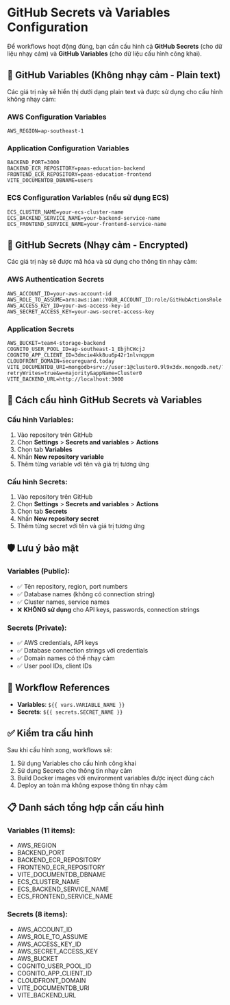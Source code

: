 # GitHub Secrets và Variables Configuration

Để workflows hoạt động đúng, bạn cần cấu hình cả **GitHub Secrets** (cho dữ liệu nhạy cảm) và **GitHub Variables** (cho dữ liệu cấu hình công khai).

## 🔧 GitHub Variables (Không nhạy cảm - Plain text)

Các giá trị này sẽ hiển thị dưới dạng plain text và được sử dụng cho cấu hình không nhạy cảm:

### AWS Configuration Variables
```
AWS_REGION=ap-southeast-1
```

### Application Configuration Variables
```
BACKEND_PORT=3000
BACKEND_ECR_REPOSITORY=paas-education-backend
FRONTEND_ECR_REPOSITORY=paas-education-frontend
VITE_DOCUMENTDB_DBNAME=users
```

### ECS Configuration Variables (nếu sử dụng ECS)
```
ECS_CLUSTER_NAME=your-ecs-cluster-name
ECS_BACKEND_SERVICE_NAME=your-backend-service-name
ECS_FRONTEND_SERVICE_NAME=your-frontend-service-name
```

## 🔐 GitHub Secrets (Nhạy cảm - Encrypted)

Các giá trị này sẽ được mã hóa và sử dụng cho thông tin nhạy cảm:

### AWS Authentication Secrets
```
AWS_ACCOUNT_ID=your-aws-account-id
AWS_ROLE_TO_ASSUME=arn:aws:iam::YOUR_ACCOUNT_ID:role/GitHubActionsRole
AWS_ACCESS_KEY_ID=your-aws-access-key-id
AWS_SECRET_ACCESS_KEY=your-aws-secret-access-key
```

### Application Secrets
```
AWS_BUCKET=team4-storage-backend
COGNITO_USER_POOL_ID=ap-southeast-1_EbjhCWcjJ
COGNITO_APP_CLIENT_ID=3dmcie4kk8uu6p42r1nlvnqppm
CLOUDFRONT_DOMAIN=secureguard.today
VITE_DOCUMENTDB_URI=mongodb+srv://user:1@cluster0.9l9x3dx.mongodb.net/?retryWrites=true&w=majority&appName=Cluster0
VITE_BACKEND_URL=http://localhost:3000
```

## 📝 Cách cấu hình GitHub Secrets và Variables

### Cấu hình Variables:
1. Vào repository trên GitHub
2. Chọn **Settings** > **Secrets and variables** > **Actions**
3. Chọn tab **Variables**
4. Nhấn **New repository variable**
5. Thêm từng variable với tên và giá trị tương ứng

### Cấu hình Secrets:
1. Vào repository trên GitHub
2. Chọn **Settings** > **Secrets and variables** > **Actions**
3. Chọn tab **Secrets**
4. Nhấn **New repository secret**
5. Thêm từng secret với tên và giá trị tương ứng

## 🛡️ Lưu ý bảo mật

### Variables (Public):
- ✅ Tên repository, region, port numbers
- ✅ Database names (không có connection string)
- ✅ Cluster names, service names
- ❌ **KHÔNG sử dụng** cho API keys, passwords, connection strings

### Secrets (Private):
- ✅ AWS credentials, API keys
- ✅ Database connection strings với credentials
- ✅ Domain names có thể nhạy cảm
- ✅ User pool IDs, client IDs

## 🔄 Workflow References

- **Variables**: `${{ vars.VARIABLE_NAME }}`
- **Secrets**: `${{ secrets.SECRET_NAME }}`

## ✅ Kiểm tra cấu hình

Sau khi cấu hình xong, workflows sẽ:
1. Sử dụng Variables cho cấu hình công khai
2. Sử dụng Secrets cho thông tin nhạy cảm
3. Build Docker images với environment variables được inject đúng cách
4. Deploy an toàn mà không expose thông tin nhạy cảm

## 📋 Danh sách tổng hợp cần cấu hình

### Variables (11 items):
- AWS_REGION
- BACKEND_PORT
- BACKEND_ECR_REPOSITORY
- FRONTEND_ECR_REPOSITORY
- VITE_DOCUMENTDB_DBNAME
- ECS_CLUSTER_NAME
- ECS_BACKEND_SERVICE_NAME
- ECS_FRONTEND_SERVICE_NAME

### Secrets (8 items):
- AWS_ACCOUNT_ID
- AWS_ROLE_TO_ASSUME
- AWS_ACCESS_KEY_ID
- AWS_SECRET_ACCESS_KEY
- AWS_BUCKET
- COGNITO_USER_POOL_ID
- COGNITO_APP_CLIENT_ID
- CLOUDFRONT_DOMAIN
- VITE_DOCUMENTDB_URI
- VITE_BACKEND_URL 